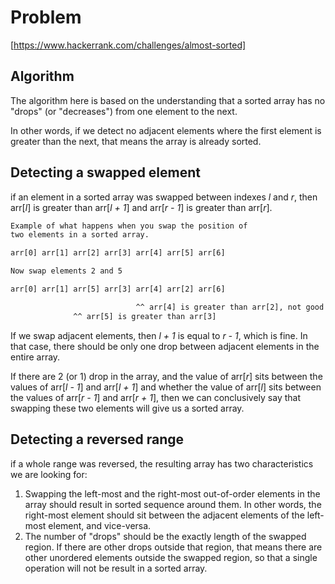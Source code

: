 # Problem

[https://www.hackerrank.com/challenges/almost-sorted]

## Algorithm

The algorithm here is based on the understanding that a sorted array has no "drops" (or "decreases") from one element to the next.

In other words, if we detect no adjacent elements where the first element is greater than the next, that means the array is already sorted.

## Detecting a swapped element

if an element in a sorted array was swapped between indexes _l_ and _r_, then arr[_l_] is greater than arr[_l + 1_] and arr[_r - 1_] is greater than arr[_r_].

```txt
Example of what happens when you swap the position of
two elements in a sorted array.

arr[0] arr[1] arr[2] arr[3] arr[4] arr[5] arr[6]

Now swap elements 2 and 5

arr[0] arr[1] arr[5] arr[3] arr[4] arr[2] arr[6]

                            ^^ arr[4] is greater than arr[2], not good either
              ^^ arr[5] is greater than arr[3]

```

If we swap adjacent elements, then _l + 1_ is equal to _r - 1_, which is fine. In that case, there should be only one drop between adjacent elements in the entire array.

If there are 2 (or 1) drop in the array, and the value of arr[_r_] sits between the values of arr[_l - 1_] and arr[_l + 1_] and whether the value of arr[_l_] sits between the values of arr[_r - 1_] and arr[_r + 1_], then we can conclusively say that swapping these two elements will give us a sorted array.

## Detecting a reversed range

if a whole range was reversed, the resulting array has two characteristics we are looking for:

1. Swapping the left-most and the right-most out-of-order elements in the array should result in sorted sequence around them. In other words, the right-most element should sit between the adjacent elements of the left-most element, and vice-versa.
2. The number of "drops" should be the exactly length of the swapped region. If there are other drops outside that region, that means there are other unordered elements outside the swapped region, so that a single operation will not be result in a sorted array.

